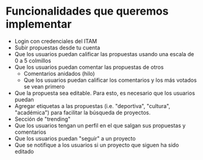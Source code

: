 # Funcionalidades que queremos implementar
* Login con credenciales del ITAM
* Subir propuestas desde tu cuenta
* Que los usuarios puedan calificar las propuestas usando una escala de 0 a 5 colmillos
* Que los usuarios puedan comentar las propuestas de otros
  * Comentarios anidados (hilo)
  * Que los usuarios puedan calificar los comentarios y los más votados se vean primero
* Que la propuesta sea editable. Para esto, es necesario que los usuarios puedan
* Agregar etiquetas a las propuestas (i.e. "deportiva", "cultura", "académica") para facilitar la búsqueda de proyectos.
* Sección de "trending"
* Que los usuarios tengan un perfil en el que salgan sus propuestas y comentarios
* Que los usuarios puedan "seguir" a un proyecto
* Que se notifique a los usuarios si un proyecto que siguen ha sido editado
